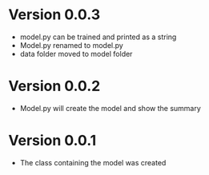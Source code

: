 # Version 0.0.3
* model.py can be trained and printed as a string
* Model.py renamed to model.py
* data folder moved to model folder

# Version 0.0.2
* Model.py will create the model and show the summary

# Version 0.0.1
* The class containing the model was created